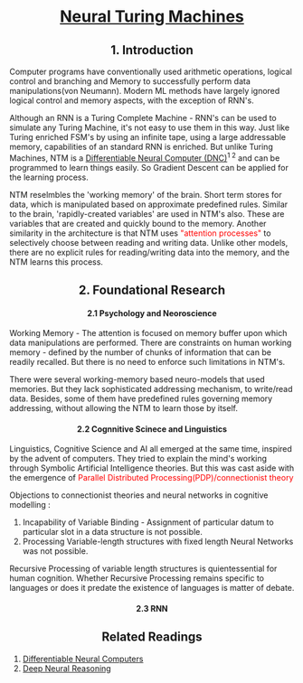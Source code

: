 # <p style="text-align : center;"> [Neural Turing Machines](arxiv.org/pdf/1410.5401v2.pdf) </p>

## <center>1. Introduction</center>

Computer programs have conventionally used arithmetic operations, logical control and branching and Memory to successfully perform data manipulations(von Neumann). Modern ML methods have largely ignored logical control and memory aspects, with the exception of RNN's. 

Although an RNN is a Turing Complete Machine - RNN's can be used to simulate any Turing Machine, it's not easy to use them in this way. Just like Turing enriched FSM's by using an infinite tape, using a large addressable memory, capabilities of an standard RNN is enriched. But unlike Turing Machines, NTM is a [Differentiable Neural Computer (DNC)](https://deepmind.com/blog/differentiable-neural-computers/)<sup>1 2</sup> and can be programmed to learn things easily. So Gradient Descent can be applied for the learning process.

NTM reselmbles the 'working memory' of the brain. Short term stores for data,  which is manipulated based on approximate predefined rules. Similar to the brain, 'rapidly-created variables' are used in NTM's also. These are variables that are created and quickly bound to  the memory. Another similarity in the architecture is that NTM uses <span style="color:red">"attention processes"</span> to selectively choose between reading and writing data. Unlike other models, there are no explicit rules for reading/writing data into the memory, and the NTM learns this process.

## <center> 2. Foundational Research</center>
#### <center>2.1 Psychology and Neoroscience </center>

Working Memory - The attention is focused on memory buffer upon which data manipulations are performed. There are constraints on human working memory - defined by the number of chunks of information that can be readily recalled. But there is no need to enforce such limitations in NTM's.

There were several working-memory based neuro-models that used memories. But they lack sophisticated addressing mechanism, to write/read data. Besides, some of them have predefined rules governing memory addressing, without allowing the NTM to learn those by itself.

#### <center> 2.2 Cognnitive Scinece and Linguistics </center>

Linguistics, Cognitive Science and AI all emerged at the same time, inspired by the advent of computers. They tried to explain the mind's working through Symbolic Artificial Intelligence theories. But this was cast aside with the emergence of <span style="color:red">Parallel Distributed Processing(PDP)/connectionist theory </span>

Objections to connectionist theories and neural networks in cognitive modelling :
1. Incapability of Variable Binding - Assignment of particular datum to particular slot in a data structure is not possible.
2. Processing Variable-length structures with fixed length Neural Networks was not possible. 

Recursive Processing of variable length structures is quientessential for human cognition. Whether Recursive Processing remains specific to languages or does it predate the existence of languages is matter of debate.

#### <center>2.3 RNN </center>
























## <center>Related Readings</center>
1. [Differentiable Neural Computers](https://www.nature.com/articles/nature19477)
2. [Deep Neural Reasoning](https://www.nature.com/articles/nature19477)



